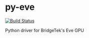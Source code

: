 # py-eve

[![Build Status](https://travis-ci.org/jamesbowman/py-bteve.svg?branch=master)](https://travis-ci.org/jamesbowman/py-bteve)

Python driver for BridgeTek's Eve GPU
